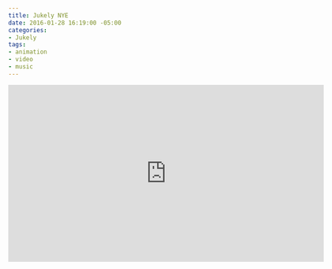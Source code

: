```yaml
---
title: Jukely NYE
date: 2016-01-28 16:19:00 -05:00
categories:
- Jukely
tags:
- animation
- video
- music
---
```


<div class="video-widescreen">
	<iframe src="https://player.vimeo.com/video/253156741?&loop=1" width="640" height="360" frameborder="0" webkitallowfullscreen mozallowfullscreen allowfullscreen allow="autoplay" background="1"></iframe>
</div>
